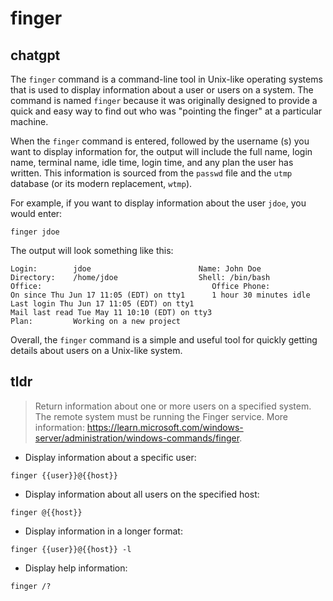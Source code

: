 # finger 
## chatgpt 
The `finger` command is a command-line tool in Unix-like operating systems that is used to display information about a user or users on a system. The command is named `finger` because it was originally designed to provide a quick and easy way to find out who was "pointing the finger" at a particular machine.

When the `finger` command is entered, followed by the username (s) you want to display information for, the output will include the full name, login name, terminal name, idle time, login time, and any plan the user has written. This information is sourced from the `passwd` file and the `utmp` database (or its modern replacement, `wtmp`).

For example, if you want to display information about the user `jdoe`, you would enter:

```
finger jdoe
```

The output will look something like this:

```
Login:        jdoe                        Name: John Doe
Directory:    /home/jdoe                  Shell: /bin/bash
Office:                                      Office Phone: 
On since Thu Jun 17 11:05 (EDT) on tty1      1 hour 30 minutes idle
Last login Thu Jun 17 11:05 (EDT) on tty1
Mail last read Tue May 11 10:10 (EDT) on tty3
Plan:         Working on a new project
```

Overall, the `finger` command is a simple and useful tool for quickly getting details about users on a Unix-like system. 

## tldr 
 
> Return information about one or more users on a specified system.
> The remote system must be running the Finger service.
> More information: <https://learn.microsoft.com/windows-server/administration/windows-commands/finger>.

- Display information about a specific user:

`finger {{user}}@{{host}}`

- Display information about all users on the specified host:

`finger @{{host}}`

- Display information in a longer format:

`finger {{user}}@{{host}} -l`

- Display help information:

`finger /?`
